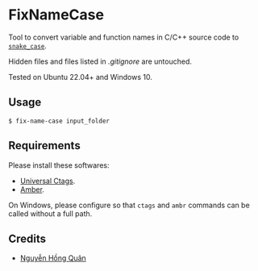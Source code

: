 FixNameCase
===========


Tool to convert variable and function names in C/C++ source code to [`snake_case`](https://en.wikipedia.org/wiki/Snake_case).

Hidden files and files listed in _.gitignore_ are untouched.

Tested on Ubuntu 22.04+ and Windows 10.

Usage
-----

```console
$ fix-name-case input_folder
```

Requirements
------------

Please install these softwares:

  - [Universal Ctags](http://ctags.io/).
  - [Amber](https://github.com/dalance/amber).

On Windows, please configure so that `ctags` and `ambr` commands can be called without a full path.

Credits
-------

- [Nguyễn Hồng Quân](https://quan.hoabinh.vn)
